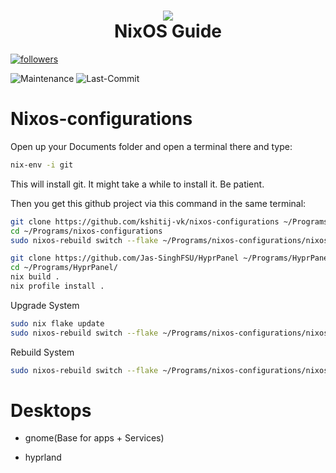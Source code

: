 <h1 align="center">
 <img src="https://user-images.githubusercontent.com/45159366/128645103-795eebbd-f853-47cc-8087-916dfd98347b.png">
  <br />
   NixOS Guide
</h1>

<a href="https://github.com/kshitij-vk?tab=followers">
         <img alt="followers" title="Follow for Updates" src="https://custom-icon-badges.demolab.com/github/followers/kshitij-vk?color=236ad3&labelColor=1155ba&style=for-the-badge&logo=person-add&label=Follow&logoColor=white"/></a> 

![Maintenance](https://img.shields.io/maintenance/yes/2025?style=for-the-badge)
![Last-Commit](https://img.shields.io/github/last-commit/kshitij-vk/nixos-configurations?style=for-the-badge)

# Nixos-configurations

Open up your Documents folder and open a terminal there and type:

```bash
nix-env -i git 

```
This will install git. It might take a while to install it. Be patient.

Then you get this github project via this command in the same terminal:

```bash
git clone https://github.com/kshitij-vk/nixos-configurations ~/Programs/nixos-configurations
cd ~/Programs/nixos-configurations
sudo nixos-rebuild switch --flake ~/Programs/nixos-configurations/nixos#runtime --impure --show-trace
```

```bash
git clone https://github.com/Jas-SinghFSU/HyprPanel ~/Programs/HyprPanel
cd ~/Programs/HyprPanel/
nix build .
nix profile install .
```

Upgrade System
```bash
sudo nix flake update
sudo nixos-rebuild switch --flake ~/Programs/nixos-configurations/nixos#runtime --impure --show-trace --upgrade
```

Rebuild System
```bash
sudo nixos-rebuild switch --flake ~/Programs/nixos-configurations/nixos#runtime --impure --show-trace
```

# Desktops

 - gnome(Base for apps + Services)

 - hyprland
